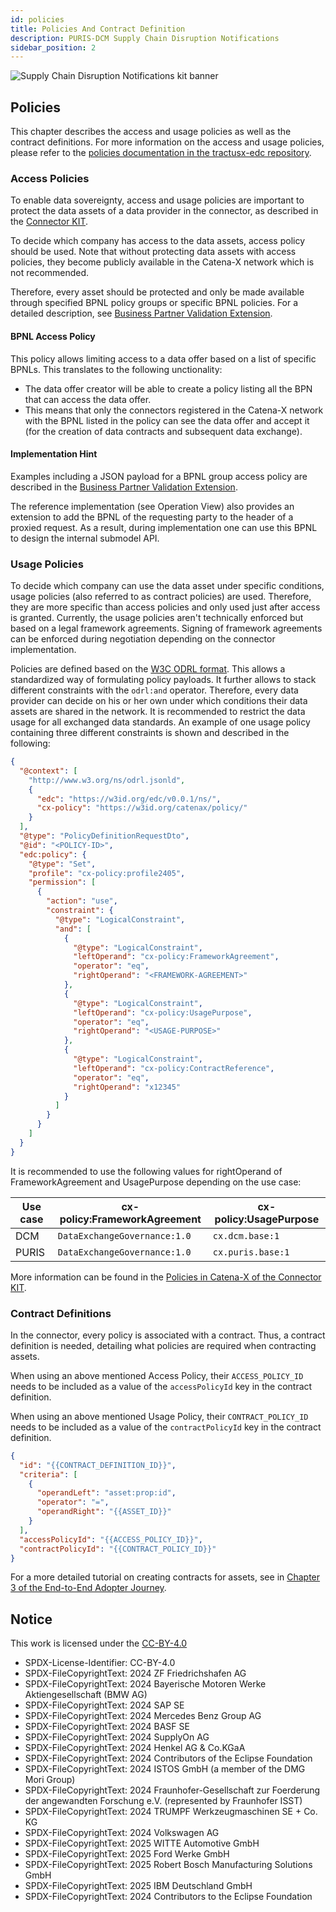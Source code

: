 ```yaml
---
id: policies
title: Policies And Contract Definition
description: PURIS-DCM Supply Chain Disruption Notifications
sidebar_position: 2
---
```


![Supply Chain Disruption Notifications kit banner](@site/static/img/kits/supply-chain-disruption-notification/supply-chain-disruption-notification-kit-logo.svg)

## Policies

This chapter describes the access and usage policies as well as the contract definitions. For more information on the access and usage policies, please refer to the [policies documentation in the tractusx-edc repository](https://github.com/eclipse-tractusx/tractusx-edc/blob/main/docs/usage/management-api-walkthrough/02_policies.md).

### Access Policies

To enable data sovereignty, access and usage policies are important to protect the data assets of a data provider in the connector, as described in the [Connector KIT](https://eclipse-tractusx.github.io/docs-kits/next/category/connector-kit).

To decide which company has access to the data assets, access policy should be used. Note that without protecting data assets with access policies, they become publicly available in the Catena-X network which is not recommended.

Therefore, every asset should be protected and only be made available through specified BPNL policy groups or specific BPNL policies. For a detailed description, see [Business Partner Validation Extension](https://github.com/eclipse-tractusx/tractusx-edc/tree/main/edc-extensions/bpn-validation).

#### BPNL Access Policy

This policy allows limiting access to a data offer based on a list of specific BPNLs. This translates to the following  unctionality:

- The data offer creator will be able to create a policy listing all the BPN that can access the data offer.
- This means that only the connectors registered in the Catena-X network with the BPNL listed in the policy can see the
  data offer and accept it (for the creation of data contracts and subsequent data exchange).

#### Implementation Hint

Examples including a JSON payload for a BPNL group access policy are described in the [Business Partner Validation Extension](https://github.com/eclipse-tractusx/tractusx-edc/tree/main/edc-extensions/bpn-validation).

The reference implementation (see Operation View) also provides an extension to add the BPNL of the requesting party to the header of a proxied request. As a result, during implementation one can use this BPNL to design the internal submodel API.

### Usage Policies

To decide which company can use the data asset under specific conditions, usage policies (also referred to as contract policies) are used. Therefore, they are more specific than access policies and only used just after access is granted. Currently, the usage policies aren't technically enforced but based on a legal framework agreements. Signing of framework agreements can be enforced during negotiation depending on the connector implementation.

Policies are defined based on the [W3C ODRL format](https://www.w3.org/TR/odrl-model/). This allows a standardized way of formulating policy payloads. It further allows to stack different constraints with the `odrl:and` operator. Therefore, every data provider can decide on his or her own under which conditions their data assets are shared in the network. It is recommended to restrict the data usage for all exchanged data standards. An example of one usage policy containing three different constraints is shown and described in the following:

```json
{
  "@context": [
    "http://www.w3.org/ns/odrl.jsonld",
    {
      "edc": "https://w3id.org/edc/v0.0.1/ns/",
      "cx-policy": "https://w3id.org/catenax/policy/"
    }
  ],
  "@type": "PolicyDefinitionRequestDto",
  "@id": "<POLICY-ID>",
  "edc:policy": {
    "@type": "Set",
    "profile": "cx-policy:profile2405",
    "permission": [
      {
        "action": "use",
        "constraint": {
          "@type": "LogicalConstraint",
          "and": [
            {
              "@type": "LogicalConstraint",
              "leftOperand": "cx-policy:FrameworkAgreement",
              "operator": "eq",
              "rightOperand": "<FRAMEWORK-AGREEMENT>"
            },
            {
              "@type": "LogicalConstraint",
              "leftOperand": "cx-policy:UsagePurpose",
              "operator": "eq",
              "rightOperand": "<USAGE-PURPOSE>"
            },
            {
              "@type": "LogicalConstraint",
              "leftOperand": "cx-policy:ContractReference",
              "operator": "eq",
              "rightOperand": "x12345"
            }
          ]
        }
      }
    ]
  }
}
```

It is recommended to use the following values for rightOperand of FrameworkAgreement and UsagePurpose depending on the use case:

| Use case | cx-policy:FrameworkAgreement | cx-policy:UsagePurpose |
|----------|------------------------------|------------------------|
| DCM      | `DataExchangeGovernance:1.0` | `cx.dcm.base:1`        |
| PURIS    | `DataExchangeGovernance:1.0` | `cx.puris.base:1`      |

More information can be found in
the [Policies in Catena-X of the Connector KIT](https://eclipse-tractusx.github.io/docs-kits/kits/connector-kit/adoption-view_policies_cx/).

### Contract Definitions

In the connector, every policy is associated with a contract. Thus, a contract definition is needed, detailing what policies are required when contracting assets.

When using an above mentioned Access Policy, their `ACCESS_POLICY_ID` needs to be included as a value of the `accessPolicyId` key in the contract definition.

When using an above mentioned Usage Policy, their `CONTRACT_POLICY_ID` needs to be included as a value of the `contractPolicyId` key in the contract definition.

```json
{
  "id": "{{CONTRACT_DEFINITION_ID}}",
  "criteria": [
    {
      "operandLeft": "asset:prop:id",
      "operator": "=",
      "operandRight": "{{ASSET_ID}}"
    }
  ],
  "accessPolicyId": "{{ACCESS_POLICY_ID}}",
  "contractPolicyId": "{{CONTRACT_POLICY_ID}}"
}
```

For a more detailed tutorial on creating contracts for assets, see in [Chapter 3 of the End-to-End Adopter Journey](https://eclipse-tractusx.github.io/docs/tutorials/e2e/boost/provideData).

## Notice

This work is licensed under the [CC-BY-4.0](https://creativecommons.org/licenses/by/4.0/legalcode)

- SPDX-License-Identifier: CC-BY-4.0
- SPDX-FileCopyrightText: 2024 ZF Friedrichshafen AG
- SPDX-FileCopyrightText: 2024 Bayerische Motoren Werke Aktiengesellschaft (BMW AG)
- SPDX-FileCopyrightText: 2024 SAP SE
- SPDX-FileCopyrightText: 2024 Mercedes Benz Group AG
- SPDX-FileCopyrightText: 2024 BASF SE
- SPDX-FileCopyrightText: 2024 SupplyOn AG
- SPDX-FileCopyrightText: 2024 Henkel AG & Co.KGaA
- SPDX-FileCopyrightText: 2024 Contributors of the Eclipse Foundation
- SPDX-FileCopyrightText: 2024 ISTOS GmbH (a member of the DMG Mori Group)
- SPDX-FileCopyrightText: 2024 Fraunhofer-Gesellschaft zur Foerderung der angewandten Forschung e.V. (represented by Fraunhofer ISST)
- SPDX-FileCopyrightText: 2024 TRUMPF Werkzeugmaschinen SE + Co. KG
- SPDX-FileCopyrightText: 2024 Volkswagen AG
- SPDX-FileCopyrightText: 2025 WITTE Automotive GmbH
- SPDX-FileCopyrightText: 2025 Ford Werke GmbH
- SPDX-FileCopyrightText: 2025 Robert Bosch Manufacturing Solutions GmbH
- SPDX-FileCopyrightText: 2025 IBM Deutschland GmbH
- SPDX-FileCopyrightText: 2024 Contributors to the Eclipse Foundation
